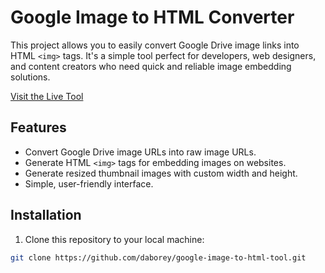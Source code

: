 # Google Image to HTML Converter

This project allows you to easily convert Google Drive image links into HTML `<img>` tags. It's a simple tool perfect for developers, web designers, and content creators who need quick and reliable image embedding solutions.

[Visit the Live Tool](https://daborey.github.io/google-image-to-html-tool/)

## Features
- Convert Google Drive image URLs into raw image URLs.
- Generate HTML `<img>` tags for embedding images on websites.
- Generate resized thumbnail images with custom width and height.
- Simple, user-friendly interface.

## Installation

1. Clone this repository to your local machine:

```bash
git clone https://github.com/daborey/google-image-to-html-tool.git
